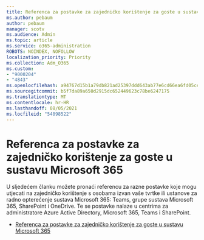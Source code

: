 ```yaml
---
title: Referenca za postavke za zajedničko korištenje za goste u sustavu Microsoft 365
ms.author: pebaum
author: pebaum
manager: scotv
ms.audience: Admin
ms.topic: article
ms.service: o365-administration
ROBOTS: NOINDEX, NOFOLLOW
localization_priority: Priority
ms.collection: Adm_O365
ms.custom:
- "9000204"
- "4843"
ms.openlocfilehash: a94767d15b1a79db821ad25397ddd643ab77e6cd66ea6fd05cea55d2e02d3389
ms.sourcegitcommit: b5f7da89a650d2915dc652449623c78be6247175
ms.translationtype: MT
ms.contentlocale: hr-HR
ms.lasthandoff: 08/05/2021
ms.locfileid: "54098522"
---
```

# <a name="microsoft-365-guest-sharing-settings-reference"></a>Referenca za postavke za zajedničko korištenje za goste u sustavu Microsoft 365

U sljedećem članku možete pronaći referencu za razne postavke koje mogu utjecati na zajedničko korištenje s osobama izvan vaše tvrtke ili ustanove za radno opterećenje sustava Microsoft 365: Teams, grupe sustava Microsoft 365, SharePoint i OneDrive. Te se postavke nalaze u centrima za administratore Azure Active Directory, Microsoft 365, Teams i SharePoint.

- [Referenca za postavke za zajedničko korištenje za goste u sustavu Microsoft 365](https://docs.microsoft.com/microsoft-365/solutions/microsoft-365-guest-settings?view=o365-worldwide)
